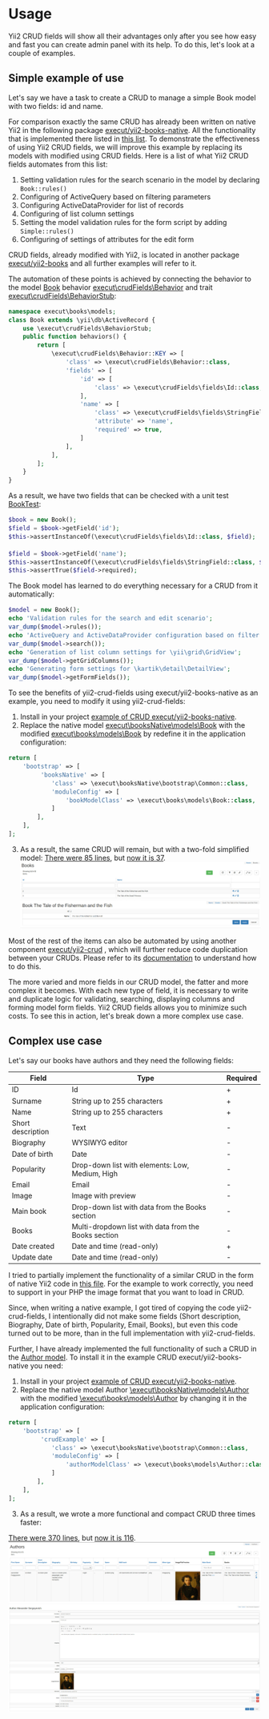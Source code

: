 # Usage
Yii2 CRUD fields will show all their advantages only after you see how easy and fast you can create
admin panel with its help. To do this, let's look at a couple of examples.

## Simple example of use
Let's say we have a task to create a CRUD to manage a simple Book model with two fields: id and name.

For comparison exactly the same CRUD has already been written on native Yii2 in the following package
[execut/yii2-books-native](https://github.com/execut/yii2-books-native). All the functionality that is implemented there
listed in [this list](https://github.com/execut/yii2-books-native/blob/master/docs/guide/implemented-functionality.md).
To demonstrate the effectiveness of using Yii2 CRUD fields, we will improve this example by replacing its models with
modified using CRUD fields.
Here is a list of what Yii2 CRUD fields automates from this list:
1. Setting validation rules for the search scenario in the model by declaring ```Book::rules()```
1. Configuring of ActiveQuery based on filtering parameters
1. Configuring ActiveDataProvider for list of records
1. Configuring of list column settings
1. Setting the model validation rules for the form script by adding ```Simple::rules()```
1. Configuring of settings of attributes for the edit form

CRUD fields, already modified with Yii2, is located in another package [execut/yii2-books](https://github.com/execut/yii2-books)
 and all further examples will refer to it.

The automation of these points is achieved by connecting the behavior to the model [Book](https://github.com/execut/yii2-books/blob/master/src/models/Book.php) behavior
[execut\crudFields\Behavior](Behavior.php) and trait [execut\crudFields\BehaviorStub](BehaviorStub.php):
```php
namespace execut\books\models;
class Book extends \yii\db\ActiveRecord {
    use \execut\crudFields\BehaviorStub;
    public function behaviors() {
        return [
            \execut\crudFields\Behavior::KEY => [
                'class' => \execut\crudFields\Behavior::class,
                'fields' => [
                    'id' => [
                        'class' => \execut\crudFields\fields\Id::class,
                    ],
                    'name' => [
                        'class' => \execut\crudFields\fields\StringField::class,
                        'attribute' => 'name',
                        'required' => true,
                    ]
                ],
            ],
        ];
    }
}
```

As a result, we have two fields that can be checked with a unit test [BookTest](https://github.com/execut/yii2-books/blob/master/tests/unit/models/BookTest.php):
```php
$book = new Book();
$field = $book->getField('id');
$this->assertInstanceOf(\execut\crudFields\fields\Id::class, $field);

$field = $book->getField('name');
$this->assertInstanceOf(\execut\crudFields\fields\StringField::class, $field);
$this->assertTrue($field->required);
```

The Book model has learned to do everything necessary for a CRUD from it automatically:
```php
$model = new Book();
echo 'Validation rules for the search and edit scenario';
var_dump($model->rules());
echo 'ActiveQuery and ActiveDataProvider configuration based on filter parameters';
var_dump($model->search());
echo 'Generation of list column settings for \yii\grid\GridView';
var_dump($model->getGridColumns());
echo 'Generating form settings for \kartik\detail\DetailView';
var_dump($model->getFormFields());
```

To see the benefits of yii2-crud-fields using execut/yii2-books-native as an example, you need to modify it using yii2-crud-fields:
1. Install in your project [example of CRUD execut/yii2-books-native](https://github.com/execut/yii2-books-native).
1. Replace the native model [execut\booksNative\models\Book](https://github.com/execut/yii2-books-native/blob/master/src/models/Book.php) with the modified [execut\books\models\Book](https://github.com/execut/yii2-books/blob/master/src/models/Book.php)
   by redefine it in the application configuration:
```php
return [
    'bootstrap' => [
         'booksNative' => [
            'class' => \execut\booksNative\bootstrap\Common::class,
            'moduleConfig' => [
                'bookModelClass' => \execut\books\models\Book::class,
            ]
        ],
    ],
];
```
3. As a result, the same CRUD will remain, but with a two-fold simplified model:
[There were 85 lines](https://github.com/execut/yii2-books-native/blob/master/src/models/Book.php), but [now it is 37](https://github.com/execut/yii2-books/blob/master/src/models/Book.php).
![Books CRUD list](https://raw.githubusercontent.com/execut/yii2-crud/master/docs/guide/i/books-list.jpg)
![Books CRUD form](https://raw.githubusercontent.com/execut/yii2-crud/master/docs/guide/i/books-form.jpg)

Most of the rest of the items can also be automated by using another component [execut/yii2-crud](https://github.com/execut/yii2-crud)
, which will further reduce code duplication between your CRUDs.
Please refer to its [documentation](https://github.com/execut/yii2-crud) to understand how to do this.

The more varied and more fields in our CRUD model, the fatter and more complex it becomes.
With each new type of field, it is necessary to write and duplicate logic for validating, searching, displaying columns and forming model form fields.
Yii2 CRUD fields allows you to minimize such costs.
To see this in action, let's break down a more complex use case.

## Complex use case
Let's say our books have authors and they need the following fields:

Field | Type | Required
-----|-----|-------------
ID | Id | +
Surname | String up to 255 characters | +
Name | String up to 255 characters | +
Short description | Text | -
Biography | WYSIWYG editor | -
Date of birth | Date | -
Popularity | Drop-down list with elements: Low, Medium, High | -
Email | Email | -
Image | Image with preview | -
Main book | Drop-down list with data from the Books section | -
Books | Multi-dropdown list with data from the Books section | -
Date created | Date and time (read-only) | +
Update date | Date and time (read-only) | -

I tried to partially implement the functionality of a similar CRUD in the form of native Yii2 code in [this file](https://github.com/execut/yii2-books-native/blob/master/src/models/Author.php).
For the example to work correctly, you need to support in your PHP the image format that you want to load in CRUD.

Since, when writing a native example, I got tired of copying the code yii2-crud-fields, I intentionally
did not make some fields (Short description, Biography, Date of birth, Popularity, Email, Books), but even this code turned out to be more,
than in the full implementation with yii2-crud-fields.

Further, I have already implemented the full functionality of such a CRUD in the [Author model](https://github.com/execut/yii2-books/blob/master/src/models/Author.php).
To install it in the example CRUD execut/yii2-books-native you need:
1. Install in your project [example of CRUD execut/yii2-books-native](https://github.com/execut/yii2-books-native).
1. Replace the native model Author [\execut\booksNative\models\Author](https://github.com/execut/yii2-books-native/blob/master/src/models/Author.php) with the modified [\execut\books\models\Author](https://github.com/execut/yii2-books/blob/master/src/models/Author.php)
by changing it in the application configuration:
```php
return [
    'bootstrap' => [
         'crudExample' => [
            'class' => \execut\booksNative\bootstrap\Common::class,
            'moduleConfig' => [
                'authorModelClass' => \execut\books\models\Author::class,
            ]
        ],
    ],
];
```
3. As a result, we wrote a more functional and compact CRUD three times faster:

[There were 370 lines](https://github.com/execut/yii2-books-native/blob/master/src/models/Author.php), but [now it is 116](https://github.com/execut/yii2-books/blob/master/src/models/Author.php).
![Authors CRUD list](https://raw.githubusercontent.com/execut/yii2-crud/master/docs/guide/i/authors-list.jpg)
![Authors CRUD form](https://raw.githubusercontent.com/execut/yii2-crud/master/docs/guide/i/authors-form.jpg)
